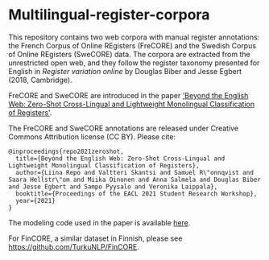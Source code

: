 # Multilingual-register-corpora
This repository contains two web corpora with manual register annotations: the French Corpus of Online REgisters (FreCORE) and the Swedish Corpus of Online REgisters (SweCORE) data. The corpora are extracted from the unrestricted open web, and they follow the register taxonomy presented for English in _Register variation online_ by Douglas Biber and Jesse Egbert (2018, Cambridge). 

FreCORE and SweCORE are introduced in the paper 
['Beyond the English Web: Zero-Shot Cross-Lingual and Lightweight Monolingual Classification of Registers'](https://arxiv.org/abs/2102.07396).

The FreCORE and SweCORE annotations are released under Creative Commons Attribution license (CC BY). Please cite:

```
@inproceedings{repo2021zeroshot,
  title={Beyond the English Web: Zero-Shot Cross-Lingual and Lightweight Monolingual Classification of Registers},
  author={Liina Repo and Valtteri Skantsi and Samuel R\"onnqvist and Saara Hellstr\"om and Miika Oinonen and Anna Salmela and Douglas Biber and Jesse Egbert and Sampo Pyysalo and Veronika Laippala},
  booktitle={Proceedings of the EACL 2021 Student Research Workshop},
  year={2021}
}
```

The modeling code used in the paper is available [here](https://github.com/TurkuNLP/multilingual-register-labeling).

For FinCORE, a similar dataset in Finnish, please see https://github.com/TurkuNLP/FinCORE.
